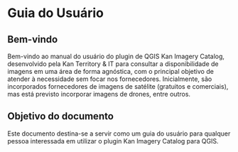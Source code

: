 # Guia do Usuário

## Bem-vindo
Bem-vindo ao manual do usuário do plugin de QGIS Kan Imagery Catalog, desenvolvido pela Kan Territory & IT para consultar a disponibilidade de imagens em uma área de forma agnóstica, com o principal objetivo de atender à necessidade sem focar nos fornecedores. Inicialmente, são incorporados fornecedores de imagens de satélite (gratuitos e comerciais), mas está previsto incorporar imagens de drones, entre outros.

## Objetivo do documento
Este documento destina-se a servir como um guia do usuário para qualquer pessoa interessada em utilizar o plugin Kan Imagery Catalog para QGIS.